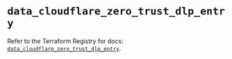 # `data_cloudflare_zero_trust_dlp_entry`

Refer to the Terraform Registry for docs: [`data_cloudflare_zero_trust_dlp_entry`](https://registry.terraform.io/providers/cloudflare/cloudflare/5.1.0/docs/data-sources/zero_trust_dlp_entry).
